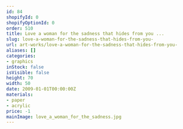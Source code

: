 ```yaml
---
id: 84
shopifyId: 0
shopifyOptionId: 0
order: 510
title: Love a woman for the sadness that hides from you ...
slug: love-a-woman-for-the-sadness-that-hides-from-you-
url: art-works/love-a-woman-for-the-sadness-that-hides-from-you-
aliases: []
categories:
- graphics
inStock: false
isVisible: false
height: 70
width: 50
date: 2009-01-01T00:00:00Z
materials:
- paper
- acrylic
price: -1
mainImage: love_a_woman_for_the_sadness.jpg
---
```

